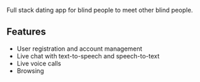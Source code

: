 Full stack dating app for blind people to meet other blind people.

## Features
- User registration and account management
- Live chat with text-to-speech and speech-to-text
- Live voice calls
- Browsing